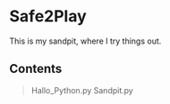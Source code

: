 # Safe2Play

This is my sandpit, where I try things out.

## Contents

> Hallo_Python.py
> Sandpit.py